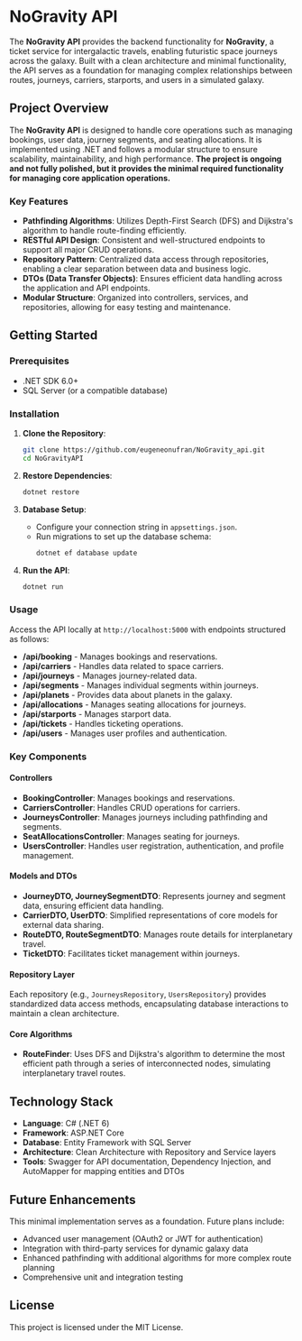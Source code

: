 
# NoGravity API

The **NoGravity API** provides the backend functionality for **NoGravity**, a ticket service for intergalactic travels, enabling futuristic space journeys across the galaxy. Built with a clean architecture and minimal functionality, the API serves as a foundation for managing complex relationships between routes, journeys, carriers, starports, and users in a simulated galaxy.

## Project Overview

The **NoGravity API** is designed to handle core operations such as managing bookings, user data, journey segments, and seating allocations. It is implemented using .NET and follows a modular structure to ensure scalability, maintainability, and high performance. **The project is ongoing and not fully polished, but it provides the minimal required functionality for managing core application operations.**

### Key Features

- **Pathfinding Algorithms**: Utilizes Depth-First Search (DFS) and Dijkstra's algorithm to handle route-finding efficiently.
- **RESTful API Design**: Consistent and well-structured endpoints to support all major CRUD operations.
- **Repository Pattern**: Centralized data access through repositories, enabling a clear separation between data and business logic.
- **DTOs (Data Transfer Objects)**: Ensures efficient data handling across the application and API endpoints.
- **Modular Structure**: Organized into controllers, services, and repositories, allowing for easy testing and maintenance.

## Getting Started

### Prerequisites

- .NET SDK 6.0+
- SQL Server (or a compatible database)

### Installation

1. **Clone the Repository**:
   ```bash
   git clone https://github.com/eugeneonufran/NoGravity_api.git
   cd NoGravityAPI
   ```

2. **Restore Dependencies**:
   ```bash
   dotnet restore
   ```

3. **Database Setup**:
   - Configure your connection string in `appsettings.json`.
   - Run migrations to set up the database schema:
     ```bash
     dotnet ef database update
     ```

4. **Run the API**:
   ```bash
   dotnet run
   ```

### Usage

Access the API locally at `http://localhost:5000` with endpoints structured as follows:

- **/api/booking** - Manages bookings and reservations.
- **/api/carriers** - Handles data related to space carriers.
- **/api/journeys** - Manages journey-related data.
- **/api/segments** - Manages individual segments within journeys.
- **/api/planets** - Provides data about planets in the galaxy.
- **/api/allocations** - Manages seating allocations for journeys.
- **/api/starports** - Manages starport data.
- **/api/tickets** - Handles ticketing operations.
- **/api/users** - Manages user profiles and authentication.

### Key Components

#### Controllers

- **BookingController**: Manages bookings and reservations.
- **CarriersController**: Handles CRUD operations for carriers.
- **JourneysController**: Manages journeys including pathfinding and segments.
- **SeatAllocationsController**: Manages seating for journeys.
- **UsersController**: Handles user registration, authentication, and profile management.

#### Models and DTOs

- **JourneyDTO, JourneySegmentDTO**: Represents journey and segment data, ensuring efficient data handling.
- **CarrierDTO, UserDTO**: Simplified representations of core models for external data sharing.
- **RouteDTO, RouteSegmentDTO**: Manages route details for interplanetary travel.
- **TicketDTO**: Facilitates ticket management within journeys.

#### Repository Layer

Each repository (e.g., `JourneysRepository`, `UsersRepository`) provides standardized data access methods, encapsulating database interactions to maintain a clean architecture.

#### Core Algorithms

- **RouteFinder**: Uses DFS and Dijkstra's algorithm to determine the most efficient path through a series of interconnected nodes, simulating interplanetary travel routes.

## Technology Stack

- **Language**: C# (.NET 6)
- **Framework**: ASP.NET Core
- **Database**: Entity Framework with SQL Server
- **Architecture**: Clean Architecture with Repository and Service layers
- **Tools**: Swagger for API documentation, Dependency Injection, and AutoMapper for mapping entities and DTOs

## Future Enhancements

This minimal implementation serves as a foundation. Future plans include:

- Advanced user management (OAuth2 or JWT for authentication)
- Integration with third-party services for dynamic galaxy data
- Enhanced pathfinding with additional algorithms for more complex route planning
- Comprehensive unit and integration testing

## License

This project is licensed under the MIT License.
